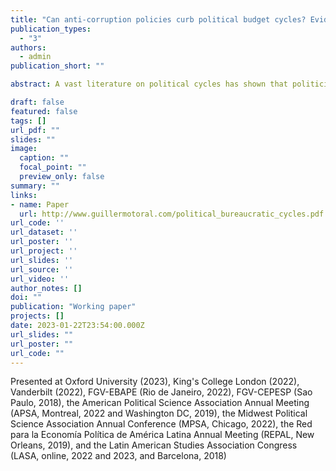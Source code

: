 ```yaml
---
title: "Can anti-corruption policies curb political budget cycles? Evidence from public employment in Brazil"
publication_types:
  - "3"
authors:
  - admin
publication_short: ""

abstract: A vast literature on political cycles has shown that politicians often manipulate policy tools ahead of elections to win votes. Yet much less is known about the effects of policies designed to constrain these cycles. I argue that legal constraints on politicians' discretion over tools like spending, debt, transfers, or hires ahead of elections simply displace ?and can even exacerbate? such cycles. I demonstrate these unintended consequences using large, monthly panels of Brazilian municipalities to measure cycles in public employment. Federal laws ban hiring and firing bureaucrats in a 6-month period around elections. Consistent with politicians anticipating and strategically responding to these constraints, hiring decreases during this freeze period, but increases in the months before the ban. Cycles are not restricted to political advisers or to temporary employees ? they are present across all levels of the bureaucracy and in the civil service too. These patterns are even more pronounced in localities that experience a randomized anti-corruption audit. These findings highlight how the effectiveness of anti- corruption strategies can be undermined by politicians' strategic responses to them.

draft: false
featured: false
tags: []
url_pdf: ""
slides: ""
image:
  caption: ""
  focal_point: ""
  preview_only: false
summary: ""
links:
- name: Paper
  url: http://www.guillermotoral.com/political_bureaucratic_cycles.pdf
url_code: ''
url_dataset: ''
url_poster: ''
url_project: ''
url_slides: ''
url_source: ''
url_video: ''
author_notes: []
doi: ""
publication: "Working paper"
projects: []
date: 2023-01-22T23:54:00.000Z
url_slides: ""
url_poster: ""
url_code: ""
---
```

Presented at Oxford University (2023), King's College London (2022), Vanderbilt (2022), FGV-EBAPE (Rio de Janeiro, 2022), FGV-CEPESP (Sao Paulo, 2018), the American Political Science Association Annual Meeting (APSA, Montreal, 2022 and Washington DC, 2019), the Midwest Political Science Association Annual Conference (MPSA, Chicago, 2022), the Red para la Economía Política de América Latina Annual Meeting (REPAL, New Orleans, 2019), and the Latin American Studies Association Congress (LASA, online, 2022 and 2023, and Barcelona, 2018)
